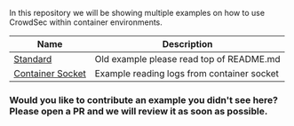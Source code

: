 In this repository we will be showing multiple examples on how to use CrowdSec within container environments.


| Name  | Description  |
| ------------- | ------------- |
| [Standard](/basic/)  | Old example please read top of README.md |
| [Container Socket](/container-socket/) | Example reading logs from container socket |

### Would you like to contribute an example you didn't see here? Please open a PR and we will review it as soon as possible.